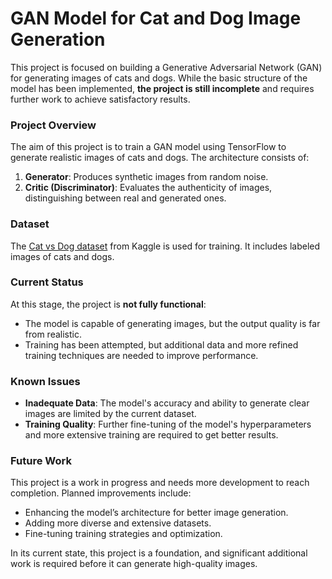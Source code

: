 # GAN Model for Cat and Dog Image Generation

This project is focused on building a Generative Adversarial Network (GAN) for generating images of cats and dogs. While the basic structure of the model has been implemented, **the project is still incomplete** and requires further work to achieve satisfactory results.

### Project Overview
The aim of this project is to train a GAN model using TensorFlow to generate realistic images of cats and dogs. The architecture consists of:

1. **Generator**: Produces synthetic images from random noise.
2. **Critic (Discriminator)**: Evaluates the authenticity of images, distinguishing between real and generated ones.

### Dataset
The [Cat vs Dog dataset](https://www.kaggle.com/alicolak46/catvsdog) from Kaggle is used for training. It includes labeled images of cats and dogs.

### Current Status
At this stage, the project is **not fully functional**:
- The model is capable of generating images, but the output quality is far from realistic.
- Training has been attempted, but additional data and more refined training techniques are needed to improve performance.

### Known Issues
- **Inadequate Data**: The model's accuracy and ability to generate clear images are limited by the current dataset.
- **Training Quality**: Further fine-tuning of the model's hyperparameters and more extensive training are required to get better results.

### Future Work
This project is a work in progress and needs more development to reach completion. Planned improvements include:
- Enhancing the model’s architecture for better image generation.
- Adding more diverse and extensive datasets.
- Fine-tuning training strategies and optimization.

In its current state, this project is a foundation, and significant additional work is required before it can generate high-quality images.
